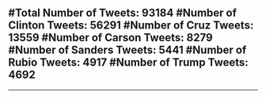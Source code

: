 #Total Number of Tweets: 93184 
#Number of Clinton Tweets: 56291
#Number of Cruz Tweets: 13559
#Number of Carson Tweets: 8279
#Number of Sanders Tweets: 5441
#Number of Rubio Tweets: 4917
#Number of Trump Tweets: 4692
---
---
